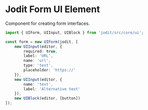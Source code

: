 # Jodit Form UI Element

Component for creating form interfaces.

```ts
import { UIForm, UIInput, UIBlock } from 'jodit/src/core/ui';

const form = new UIForm(jodit, [
	new UIInput(editor, {
		required: true,
		label: 'URL',
		name: 'url',
		type: 'text',
		placeholder: 'https://'
	}),
	new UIInput(editor, {
		name: 'text',
		label: 'Alternative text'
	}),
	new UIBlock(editor, [button])
]);
```
